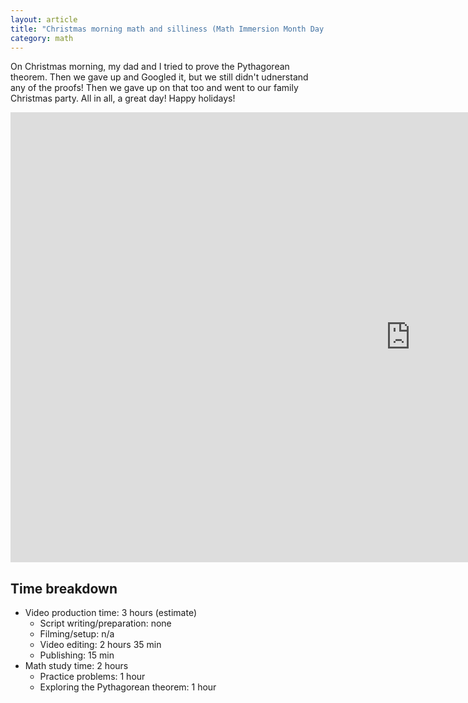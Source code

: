 ```yaml
---
layout: article
title: "Christmas morning math and silliness (Math Immersion Month Day 25)"
category: math
---
```


On Christmas morning, my dad and I tried to prove the Pythagorean theorem. Then we gave up and Googled it, but we still didn't udnerstand any of the proofs! Then we gave up on that too and went to our family Christmas party. All in all, a great day! Happy holidays!

<iframe width="1280" height="720" src="https://www.youtube.com/embed/VtslXD37zJA" frameborder="0" allowfullscreen></iframe>

## Time breakdown

- Video production time: 3 hours (estimate)
  - Script writing/preparation: none
  - Filming/setup: n/a
  - Video editing: 2 hours 35 min
  - Publishing: 15 min
- Math study time: 2 hours
  - Practice problems: 1 hour
  - Exploring the Pythagorean theorem: 1 hour